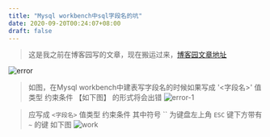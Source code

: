 ```yaml
---
title: "Mysql workbench中sql字段名的坑"
date: 2020-09-20T00:24:07+08:00
draft: false
---
```


> 这是我之前在博客园写的文章，现在搬运过来，[博客园文章地址](https://www.cnblogs.com/Jaywhen-xiang/p/13698301.html)

![error](https://cdn.jsdelivr.net/gh/jaywhen/imageBed/imgmysql-workbench-one.png)
> 如图，在Mysql workbench中建表写字段名的时候如果写成 
> '<字段名>' 值类型 约束条件 【如下图】
> 的形式将会出错
> ![error-1](https://cdn.jsdelivr.net/gh/jaywhen/imageBed/imgmysql-workbench-two.png)


> 应写成
> `<字段名>` 值类型 约束条件
> 其中符号 `` 为键盘左上角 `ESC` 键下方带有 `~` 的键
> 如下图
> ![work](https://cdn.jsdelivr.net/gh/jaywhen/imageBed/imgmysql-workbench-three.png)